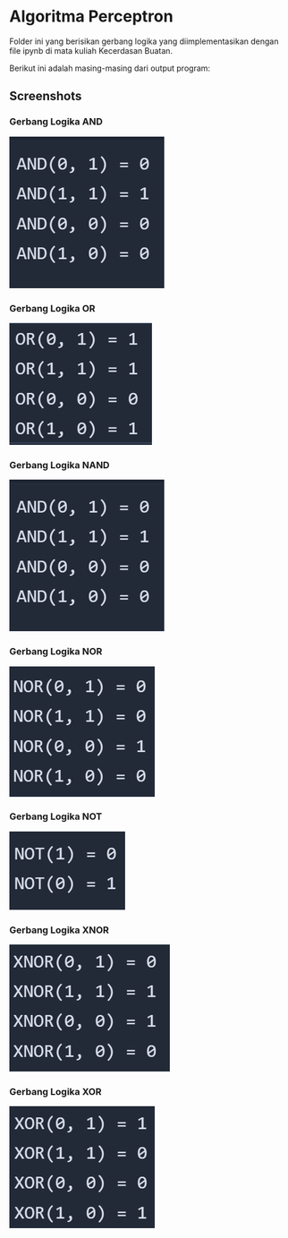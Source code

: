 # Algoritma Perceptron
Folder ini yang berisikan gerbang logika yang diimplementasikan dengan file ipynb di mata kuliah Kecerdasan Buatan. 

Berikut ini adalah masing-masing dari output program:

## Screenshots
### Gerbang Logika AND
![Gerbang Logika AND](https://github.com/Wissasono11/UIN-Coding-Project/blob/main/Algorithm%20Perceptron/img/AND-with-logicPerceptron.png)

### Gerbang Logika OR
![Gerbang Logika OR](https://github.com/Wissasono11/UIN-Coding-Project/blob/main/Algorithm%20Perceptron/img/OR-with-logicPerceptron.png)

### Gerbang Logika NAND
![Gerbang Logika NAND](https://github.com/Wissasono11/UIN-Coding-Project/blob/main/Algorithm%20Perceptron/img/AND-with-logicPerceptron.png)

### Gerbang Logika NOR
![Gerbang Logika NOR](https://github.com/Wissasono11/UIN-Coding-Project/blob/main/Algorithm%20Perceptron/img/NOR-with-logicPerceptron.png)

### Gerbang Logika NOT
![Gerbang Logika](https://github.com/Wissasono11/UIN-Coding-Project/blob/main/Algorithm%20Perceptron/img/NOT-with-logicPerceptron.png)

### Gerbang Logika XNOR
![Gerbang Logika](https://github.com/Wissasono11/UIN-Coding-Project/blob/main/Algorithm%20Perceptron/img/XNOR-with-logicPerceptron.png)

### Gerbang Logika XOR
![Gerbang Logika](https://github.com/Wissasono11/UIN-Coding-Project/blob/main/Algorithm%20Perceptron/img/XOR-with-logicPerceptron.png)






